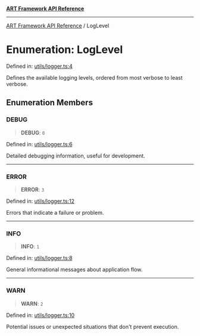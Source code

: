 [**ART Framework API Reference**](../README.md)

***

[ART Framework API Reference](../README.md) / LogLevel

# Enumeration: LogLevel

Defined in: [utils/logger.ts:4](https://github.com/hashangit/ART/blob/d99cb328093f6dec701b3289d82d5abbf64a3736/src/utils/logger.ts#L4)

Defines the available logging levels, ordered from most verbose to least verbose.

## Enumeration Members

### DEBUG

> **DEBUG**: `0`

Defined in: [utils/logger.ts:6](https://github.com/hashangit/ART/blob/d99cb328093f6dec701b3289d82d5abbf64a3736/src/utils/logger.ts#L6)

Detailed debugging information, useful for development.

***

### ERROR

> **ERROR**: `3`

Defined in: [utils/logger.ts:12](https://github.com/hashangit/ART/blob/d99cb328093f6dec701b3289d82d5abbf64a3736/src/utils/logger.ts#L12)

Errors that indicate a failure or problem.

***

### INFO

> **INFO**: `1`

Defined in: [utils/logger.ts:8](https://github.com/hashangit/ART/blob/d99cb328093f6dec701b3289d82d5abbf64a3736/src/utils/logger.ts#L8)

General informational messages about application flow.

***

### WARN

> **WARN**: `2`

Defined in: [utils/logger.ts:10](https://github.com/hashangit/ART/blob/d99cb328093f6dec701b3289d82d5abbf64a3736/src/utils/logger.ts#L10)

Potential issues or unexpected situations that don't prevent execution.
